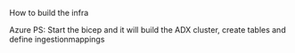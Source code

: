 How to build the infra

Azure PS:
Start the bicep and it will build the ADX cluster, create tables and define ingestionmappings
